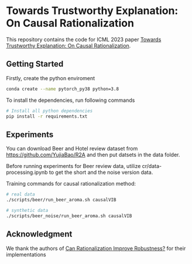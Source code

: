 # Towards Trustworthy Explanation: On Causal Rationalization

This repository contains the code for ICML 2023 paper [Towards Trustworthy Explanation: On Causal Rationalization](https://arxiv.org/pdf/2204.11790.pdf).

## Getting Started

Firstly, create the python enviroment

```sh
conda create --name pytorch_py38 python=3.8
```
To install the dependencies, run following commands
```sh
# Install all python dependencies
pip install -r requirements.txt
```

## Experiments

You can download Beer and Hotel review dataset from https://github.com/YujiaBao/R2A and then put datsets in the data folder.

Before running experiments for Beer review data, utilize cr/data-processing.ipynb to get the short and the noise version data.

Training commands for causal rationalization method:

```sh
# real data
./scripts/beer/run_beer_aroma.sh causalVIB

# synthetic data
./scripts/beer_noise/run_beer_aroma.sh causalVIB
```

## Acknowledgment
We thank the authors of [Can Rationalization Improve Robustness?](https://github.com/princeton-nlp/rationale-robustness) for their implementations